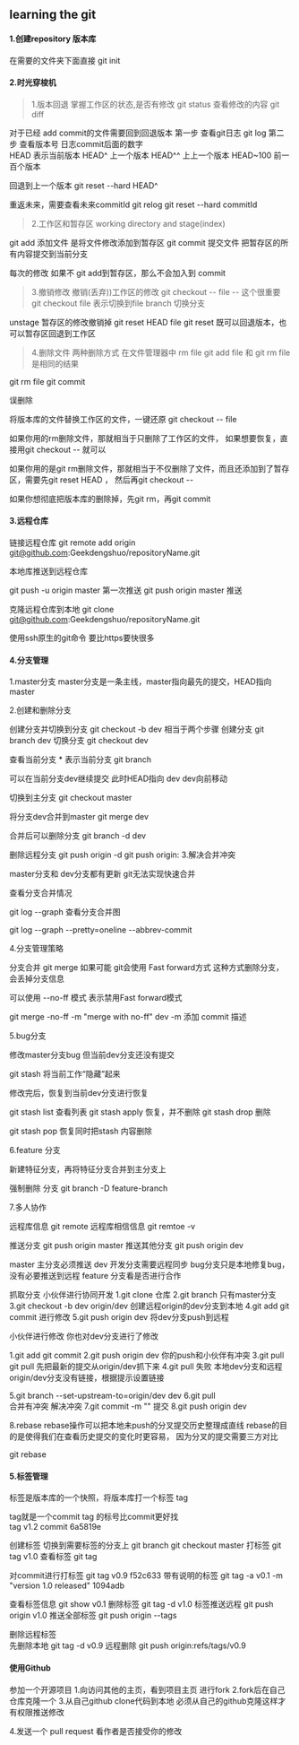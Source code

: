 ##  learning the git 

#### 1.创建repository 版本库
在需要的文件夹下面直接
git init

#### 2.时光穿梭机
> 1.版本回退
掌握工作区的状态,是否有修改  git status
查看修改的内容               git diff

对于已经 add commit的文件需要回到回退版本
第一步 查看git日志           git log
第二步 查看版本号            日志commit后面的数字     
HEAD 表示当前版本 
HEAD^ 上一个版本 
HEAD^^ 上上一个版本
HEAD~100 前一百个版本

回退到上一个版本            git reset --hard HEAD^

重返未来，需要查看未来commitId    git relog
                            git reset --hard commitId

> 2.工作区和暂存区
working directory and stage(index)

git add    添加文件   是将文件修改添加到暂存区
git commit 提交文件   把暂存区的所有内容提交到当前分支

每次的修改 如果不 git add到暂存区，那么不会加入到 commit

> 3.撤销修改
撤销(丢弃))工作区的修改         git checkout -- file
-- 这个很重要
git checkout file 表示切换到file branch 切换分支 

unstage 暂存区的修改撤销掉      git reset HEAD file
git reset 既可以回退版本，也可以暂存区回退到工作区


> 4.删除文件
两种删除方式
在文件管理器中  rm file
git add file  和  git rm file 是相同的结果

git rm file   git commit 

误删除

将版本库的文件替换工作区的文件，一键还原
git checkout -- file

如果你用的rm删除文件，那就相当于只删除了工作区的文件，
如果想要恢复，直接用git checkout -- <file>就可以 

如果你用的是git rm删除文件，那就相当于不仅删除了文件，而且还添加到了暂存区，需要先git reset HEAD <file>，
然后再git checkout -- <file> 

如果你想彻底把版本库的删除掉，先git rm，再git commit 



#### 3.远程仓库

链接远程仓库
git remote add origin git@github.com:Geekdengshuo/repositoryName.git

本地库推送到远程仓库

git push -u origin master   第一次推送
git push origin master 推送   

克隆远程仓库到本地
git clone git@github.com:Geekdengshuo/repositoryName.git

使用ssh原生的git命令 要比https要快很多


#### 4.分支管理

1.master分支
master分支是一条主线，master指向最先的提交，HEAD指向master

2.创建和删除分支

创建分支并切换到分支         git checkout -b dev
  相当于两个步骤 创建分支    git branch dev
                 切换分支    git checkout dev

查看当前分支  * 表示当前分支  git branch

可以在当前分支dev继续提交 此时HEAD指向 dev dev向前移动

切换到主分支                 git checkout master

将分支dev合并到master        git merge dev

合并后可以删除分支           git branch -d dev

删除远程分支                 git push origin -d <branch name>
                             git push origin:<branch name>
3.解决合并冲突

master分支和 dev分支都有更新 git无法实现快速合并

查看分支合并情况

git log --graph 查看分支合并图

git log --graph --pretty=oneline --abbrev-commit

4.分支管理策略

分支合并 git merge 如果可能 git会使用 Fast forward方式
这种方式删除分支，会丢掉分支信息

可以使用 --no-ff 模式 表示禁用Fast forward模式

git merge -no-ff -m "merge with no-ff" dev
-m 添加 commit 描述


5.bug分支

修改master分支bug 但当前dev分支还没有提交

git stash  将当前工作“隐藏”起来

修改完后，恢复到当前dev分支进行恢复

git stash list    查看列表
git stash apply   恢复，并不删除
git stash drop    删除


git stash pop     恢复同时把stash 内容删除

6.feature 分支

新建特征分支，再将特征分支合并到主分支上

强制删除 分支
git branch -D feature-branch


7.多人协作

远程库信息      git remote
远程库相信信息  git remtoe -v

推送分支        git push origin master
推送其他分支    git push origin dev

master 主分支必须推送
dev    开发分支需要远程同步
bug分支只是本地修复bug，没有必要推送到远程
feature 分支看是否进行合作


抓取分支
小伙伴进行协同开发
1.git clone 仓库
2.git branch 只有master分支
3.git checkout -b dev origin/dev   创建远程origin的dev分支到本地
4.git add   git commit             进行修改
5.git push origin dev              将dev分支push到远程

小伙伴进行修改
你也对dev分支进行了修改

1.git add    git commit 
2.git push origin dev              你的push和小伙伴有冲突
3.git pull                         git pull 先把最新的提交从origin/dev抓下来
4.git pull 失败
本地dev分支和远程 origin/dev分支没有链接，根据提示设置链接

5.git branch --set-upstream-to=origin/dev dev
6.git pull             
合并有冲突  解决冲突
7.git commit -m ""     提交
8.git push origin dev



8.rebase
rebase操作可以把本地未push的分叉提交历史整理成直线
rebase的目的是使得我们在查看历史提交的变化时更容易，
因为分叉的提交需要三方对比


git rebase


#### 5.标签管理
标签是版本库的一个快照，将版本库打一个标签 tag

tag就是一个commit  tag 的标号比commit更好找  
tag  v1.2     commit 6a5819e


创建标签
切换到需要标签的分支上   git branch
                         git checkout master
打标签                   git tag v1.0
查看标签                 git tag

对commit进行打标签       git tag v0.9 f52c633
带有说明的标签           git tag -a v0.1 -m "version 1.0 released" 1094adb

查看标签信息             git show v0.1
删除标签                 git tag -d v1.0
标签推送远程             git push origin v1.0
推送全部标签             git push origin --tags

删除远程标签  
先删除本地               git tag -d v0.9
远程删除                 git push origin:refs/tags/v0.9



#### 使用Github

参加一个开源项目
1.向访问其他的主页，看到项目主页 进行fork
2.fork后在自己仓库克隆一个
3.从自己github clone代码到本地    必须从自己的github克隆这样才有权限推送修改

4.发送一个  pull request 看作者是否接受你的修改






